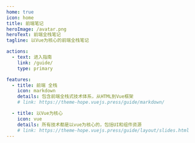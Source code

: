 ```yaml
---
home: true
icon: home
title: 前端笔记
heroImage: /avatar.png
heroText: 前端全栈笔记
tagline: 以Vue为核心的前端全栈笔记

actions: 
  - text: 进入指南
    link: /guide/
    type: primary

features:
  - title: 前端 全栈
    icon: markdown
    details: 包含前端全栈式技术体系，从HTML到Vue框架
    # link: https://theme-hope.vuejs.press/guide/markdown/

  - title: 以Vue为核心
    icon: vue
    details: 所有技术都是以vue为核心的，包括UI和组件资源
    # link: https://theme-hope.vuejs.press/guide/layout/slides.html
---
```


